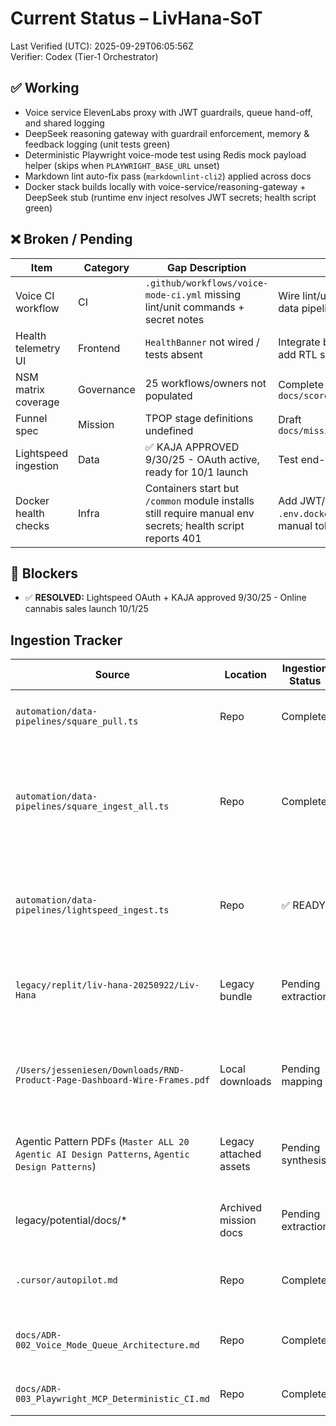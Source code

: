 # Current Status – LivHana-SoT

Last Verified (UTC): 2025-09-29T06:05:56Z  
Verifier: Codex (Tier‑1 Orchestrator)

## ✅ Working

- Voice service ElevenLabs proxy with JWT guardrails, queue hand-off, and shared logging
- DeepSeek reasoning gateway with guardrail enforcement, memory & feedback logging (unit tests green)
- Deterministic Playwright voice-mode test using Redis mock payload helper (skips when `PLAYWRIGHT_BASE_URL` unset)
- Markdown lint auto-fix pass (`markdownlint-cli2`) applied across docs
- Docker stack builds locally with voice-service/reasoning-gateway + DeepSeek stub (runtime env inject resolves JWT secrets; health script green)

## ❌ Broken / Pending

| Item | Category | Gap Description | Planned Fix | Owner | ETA |
|------|----------|-----------------|------------|-------|-----|
| Voice CI workflow | CI | `.github/workflows/voice-mode-ci.yml` missing lint/unit commands + secret notes | Wire lint/unit/backend/playwright + data pipeline dry-runs using `op run` | Liv | +1h |
| Health telemetry UI | Frontend | `HealthBanner` not wired / tests absent | Integrate banner into VoicePanel + add RTL spec | Liv | +3h |
| NSM matrix coverage | Governance | 25 workflows/owners not populated | Complete `docs/scorecards/NSM_matrix.md` | Liv | +4h |
| Funnel spec | Mission | TPOP stage definitions undefined | Draft `docs/missions/FUNNEL_TPOP_SPEC.md` | Liv | +4h |
| Lightspeed ingestion | Data | ✅ KAJA APPROVED 9/30/25 - OAuth active, ready for 10/1 launch | Test end-to-end transaction | Liv | Ready |
| Docker health checks | Infra | Containers start but `/common` module installs still require manual env secrets; health script reports 401 | Add JWT/queue envs to `.env.docker.sample`, document manual token injection | Liv | +1h |

## 🚧 Blockers

- ✅ **RESOLVED:** Lightspeed OAuth + KAJA approved 9/30/25 - Online cannabis sales launch 10/1/25

## Ingestion Tracker

| Source | Location | Ingestion Status | Notes |
|--------|----------|------------------|-------|
| `automation/data-pipelines/square_pull.ts` | Repo | Complete | 39 transactions ingested (rolling 24h) |
| `automation/data-pipelines/square_ingest_all.ts` | Repo | Complete | 33,317 transactions, 11,348 customers, 7 bank accounts loaded into commerce dataset |
| `automation/data-pipelines/lightspeed_ingest.ts` | Repo | ✅ READY | KAJA approved 9/30/25, OAuth active, launch 10/1/25 |
| `legacy/replit/liv-hana-20250922/Liv-Hana` | Legacy bundle | Pending extraction | Production APIs, Trinity configs, ops snapshots queued for parsing |
| `/Users/jesseniesen/Downloads/RND-Product-Page-Dashboard-Wire-Frames.pdf` | Local downloads | Pending mapping | Dashboard widgets + telemetry specs align to monitoring pack |
| Agentic Pattern PDFs (`Master ALL 20 Agentic AI Design Patterns`, `Agentic Design Patterns`) | Legacy attached assets | Pending synthesis | Roles + guardrail prompts feed agent role matrix |
| legacy/potential/docs/* | Archived mission docs | Pending extraction | Compliance, automation, ops requirements staging |
| `.cursor/autopilot.md` | Repo | Complete | Immediate build queue synced with Tier‑1 scope |
| `docs/ADR-002_Voice_Mode_Queue_Architecture.md` | Repo | Complete | Queue guardrails + memory wiring captured |
| `docs/ADR-003_Playwright_MCP_Deterministic_CI.md` | Repo | Complete | CI workflow requirements codified |

<!-- Last verified: 2025-10-02 -->
